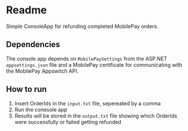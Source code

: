 ﻿# Readme

Simple ConsoleApp for refunding completed MobilePay orders. 

## Dependencies
The console app depends on `MobilePaySettings` from the ASP.NET `appsettings.json` file and a MobilePay certificate for communicating with the MobilePay Appswitch API.

## How to run
1. Insert OrderIds in the `input.txt` file, sepereated by a comma
2. Run the conesole app
3. Results will be stored in the `output.txt` file showing which OrderIds were successfully or failed getting refunded